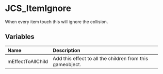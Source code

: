 # JCS_ItemIgnore

When every item touch this will ignore the collision.

## Variables

| Name              | Description                                               |
|:------------------|:----------------------------------------------------------|
| mEffectToAllChild | Add this effect to all the children from this gameobject. |
